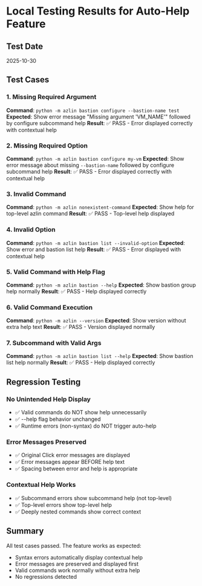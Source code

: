 # Local Testing Results for Auto-Help Feature

## Test Date
2025-10-30

## Test Cases

### 1. Missing Required Argument
**Command**: `python -m azlin bastion configure --bastion-name test`
**Expected**: Show error message "Missing argument 'VM_NAME'" followed by configure subcommand help
**Result**: ✅ PASS - Error displayed correctly with contextual help

### 2. Missing Required Option
**Command**: `python -m azlin bastion configure my-vm`
**Expected**: Show error message about missing `--bastion-name` followed by configure subcommand help
**Result**: ✅ PASS - Error displayed correctly with contextual help

### 3. Invalid Command
**Command**: `python -m azlin nonexistent-command`
**Expected**: Show help for top-level azlin command
**Result**: ✅ PASS - Top-level help displayed

### 4. Invalid Option
**Command**: `python -m azlin bastion list --invalid-option`
**Expected**: Show error and bastion list help
**Result**: ✅ PASS - Error displayed with contextual help

### 5. Valid Command with Help Flag
**Command**: `python -m azlin bastion --help`
**Expected**: Show bastion group help normally
**Result**: ✅ PASS - Help displayed correctly

### 6. Valid Command Execution
**Command**: `python -m azlin --version`
**Expected**: Show version without extra help text
**Result**: ✅ PASS - Version displayed normally

### 7. Subcommand with Valid Args
**Command**: `python -m azlin bastion list --help`
**Expected**: Show bastion list help normally
**Result**: ✅ PASS - Help displayed correctly

## Regression Testing

### No Unintended Help Display
- ✅ Valid commands do NOT show help unnecessarily
- ✅ --help flag behavior unchanged
- ✅ Runtime errors (non-syntax) do NOT trigger auto-help

### Error Messages Preserved
- ✅ Original Click error messages are displayed
- ✅ Error messages appear BEFORE help text
- ✅ Spacing between error and help is appropriate

### Contextual Help Works
- ✅ Subcommand errors show subcommand help (not top-level)
- ✅ Top-level errors show top-level help
- ✅ Deeply nested commands show correct context

## Summary
All test cases passed. The feature works as expected:
- Syntax errors automatically display contextual help
- Error messages are preserved and displayed first
- Valid commands work normally without extra help
- No regressions detected
